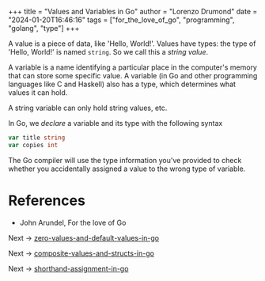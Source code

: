 +++
title = "Values and Variables in Go"
author = "Lorenzo Drumond"
date = "2024-01-20T16:46:16"
tags = ["for_the_love_of_go",  "programming",  "golang",  "type"]
+++


A value is a piece of data, like 'Hello, World!'. Values have types: the type of 'Hello, World!' is named `string`. So we call this a _string value_.

A variable is a name identifying a particular place in the computer's memory that can store some specific value. A variable (in Go and other programming languages like C and Haskell) also has a type, which determines what values it can hold.

A string variable can only hold string values, etc.

In Go, we _declare_ a variable and its type with the following syntax
```go
var title string
var copies int
```

The Go compiler will use the type information you've provided to check whether you accidentally assigned a value to the wrong type of variable.

# References
- John Arundel, For the love of Go

Next -> [zero-values-and-default-values-in-go](/wiki/zero-values-and-default-values-in-go/)

Next -> [composite-values-and-structs-in-go](/wiki/composite-values-and-structs-in-go/)

Next -> [shorthand-assignment-in-go](/wiki/shorthand-assignment-in-go/)

